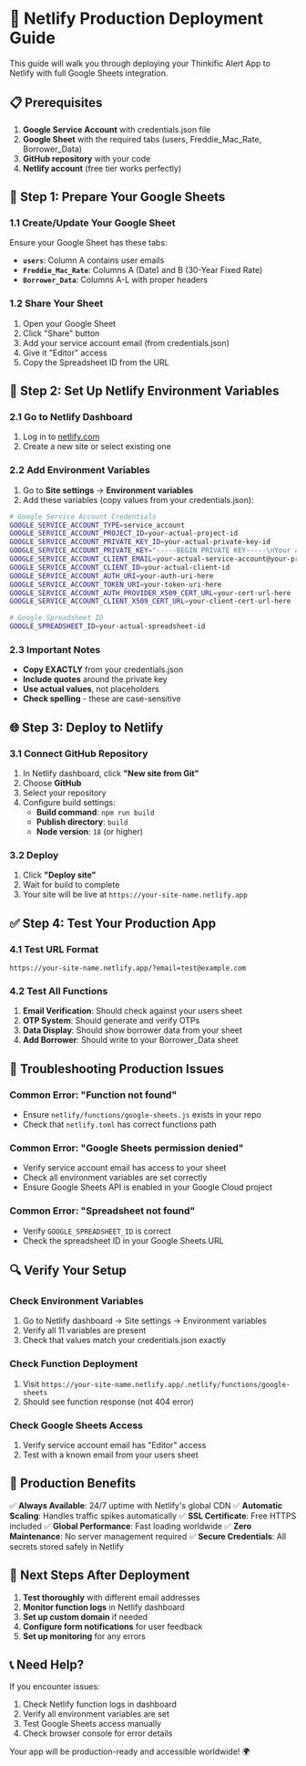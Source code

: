 # 🚀 **Netlify Production Deployment Guide**

This guide will walk you through deploying your Thinkific Alert App to Netlify with full Google Sheets integration.

## 📋 **Prerequisites**

1. **Google Service Account** with credentials.json file
2. **Google Sheet** with the required tabs (users, Freddie_Mac_Rate, Borrower_Data)
3. **GitHub repository** with your code
4. **Netlify account** (free tier works perfectly)

## 🔧 **Step 1: Prepare Your Google Sheets**

### **1.1 Create/Update Your Google Sheet**
Ensure your Google Sheet has these tabs:
- **`users`**: Column A contains user emails
- **`Freddie_Mac_Rate`**: Columns A (Date) and B (30-Year Fixed Rate)
- **`Borrower_Data`**: Columns A-L with proper headers

### **1.2 Share Your Sheet**
1. Open your Google Sheet
2. Click "Share" button
3. Add your service account email (from credentials.json)
4. Give it "Editor" access
5. Copy the Spreadsheet ID from the URL

## 🔐 **Step 2: Set Up Netlify Environment Variables**

### **2.1 Go to Netlify Dashboard**
1. Log in to [netlify.com](https://netlify.com)
2. Create a new site or select existing one

### **2.2 Add Environment Variables**
1. Go to **Site settings** → **Environment variables**
2. Add these variables (copy values from your credentials.json):

```bash
# Google Service Account Credentials
GOOGLE_SERVICE_ACCOUNT_TYPE=service_account
GOOGLE_SERVICE_ACCOUNT_PROJECT_ID=your-actual-project-id
GOOGLE_SERVICE_ACCOUNT_PRIVATE_KEY_ID=your-actual-private-key-id
GOOGLE_SERVICE_ACCOUNT_PRIVATE_KEY="-----BEGIN PRIVATE KEY-----\nYour actual private key here\n-----END PRIVATE KEY-----\n"
GOOGLE_SERVICE_ACCOUNT_CLIENT_EMAIL=your-actual-service-account@your-project.iam.gserviceaccount.com
GOOGLE_SERVICE_ACCOUNT_CLIENT_ID=your-actual-client-id
GOOGLE_SERVICE_ACCOUNT_AUTH_URI=your-auth-uri-here
GOOGLE_SERVICE_ACCOUNT_TOKEN_URI=your-token-uri-here
GOOGLE_SERVICE_ACCOUNT_AUTH_PROVIDER_X509_CERT_URL=your-cert-url-here
GOOGLE_SERVICE_ACCOUNT_CLIENT_X509_CERT_URL=your-client-cert-url-here

# Google Spreadsheet ID
GOOGLE_SPREADSHEET_ID=your-actual-spreadsheet-id
```

### **2.3 Important Notes**
- **Copy EXACTLY** from your credentials.json
- **Include quotes** around the private key
- **Use actual values**, not placeholders
- **Check spelling** - these are case-sensitive

## 🌐 **Step 3: Deploy to Netlify**

### **3.1 Connect GitHub Repository**
1. In Netlify dashboard, click **"New site from Git"**
2. Choose **GitHub**
3. Select your repository
4. Configure build settings:
   - **Build command**: `npm run build`
   - **Publish directory**: `build`
   - **Node version**: `18` (or higher)

### **3.2 Deploy**
1. Click **"Deploy site"**
2. Wait for build to complete
3. Your site will be live at `https://your-site-name.netlify.app`

## ✅ **Step 4: Test Your Production App**

### **4.1 Test URL Format**
```
https://your-site-name.netlify.app/?email=test@example.com
```

### **4.2 Test All Functions**
1. **Email Verification**: Should check against your users sheet
2. **OTP System**: Should generate and verify OTPs
3. **Data Display**: Should show borrower data from your sheet
4. **Add Borrower**: Should write to your Borrower_Data sheet

## 🐛 **Troubleshooting Production Issues**

### **Common Error: "Function not found"**
- Ensure `netlify/functions/google-sheets.js` exists in your repo
- Check that `netlify.toml` has correct functions path

### **Common Error: "Google Sheets permission denied"**
- Verify service account email has access to your sheet
- Check all environment variables are set correctly
- Ensure Google Sheets API is enabled in your Google Cloud project

### **Common Error: "Spreadsheet not found"**
- Verify `GOOGLE_SPREADSHEET_ID` is correct
- Check the spreadsheet ID in your Google Sheets URL

## 🔍 **Verify Your Setup**

### **Check Environment Variables**
1. Go to Netlify dashboard → Site settings → Environment variables
2. Verify all 11 variables are present
3. Check that values match your credentials.json exactly

### **Check Function Deployment**
1. Visit `https://your-site-name.netlify.app/.netlify/functions/google-sheets`
2. Should see function response (not 404 error)

### **Check Google Sheets Access**
1. Verify service account email has "Editor" access
2. Test with a known email from your users sheet

## 🎯 **Production Benefits**

✅ **Always Available**: 24/7 uptime with Netlify's global CDN
✅ **Automatic Scaling**: Handles traffic spikes automatically
✅ **SSL Certificate**: Free HTTPS included
✅ **Global Performance**: Fast loading worldwide
✅ **Zero Maintenance**: No server management required
✅ **Secure Credentials**: All secrets stored safely in Netlify

## 🚀 **Next Steps After Deployment**

1. **Test thoroughly** with different email addresses
2. **Monitor function logs** in Netlify dashboard
3. **Set up custom domain** if needed
4. **Configure form notifications** for user feedback
5. **Set up monitoring** for any errors

## 📞 **Need Help?**

If you encounter issues:
1. Check Netlify function logs in dashboard
2. Verify all environment variables are set
3. Test Google Sheets access manually
4. Check browser console for error details

Your app will be production-ready and accessible worldwide! 🌍
